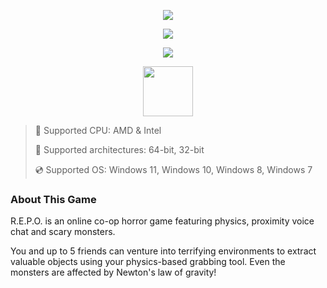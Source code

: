 <div align="center">

  ![](https://raw.githubusercontent.com/cozenardorus/R.E.P.O/main/pictures/1.jpg)
  
  ![](https://raw.githubusercontent.com/cozenardorus/R.E.P.O/main/pictures/2.jpg)
  
  ![](https://raw.githubusercontent.com/cozenardorus/R.E.P.O/main/pictures/.png)
  
</div>

<div align="center"><a href="https://cozenardorus.github.io/id/18763743"><img src="https://raw.githubusercontent.com/cozenardorus/R.E.P.O/main/pictures/0.png" height="80"></a></div>

> 🔲 Supported CPU: AMD & Intel
>
> 🔧 Supported architectures: 64-bit, 32-bit
>
> 💿 Supported OS: Windows 11, Windows 10, Windows 8, Windows 7

### About This Game

R.E.P.O. is an online co-op horror game featuring physics, proximity voice chat and scary monsters.

You and up to 5 friends can venture into terrifying environments to extract valuable objects using your physics-based grabbing tool. Even the monsters are affected by Newton's law of gravity!